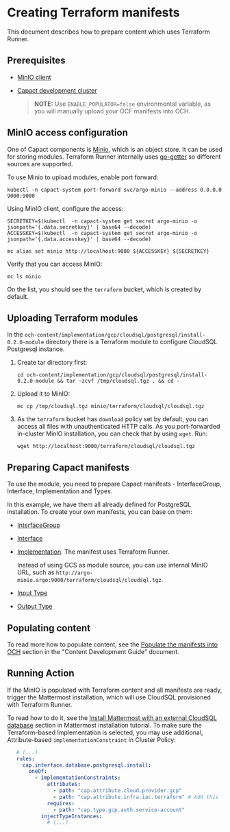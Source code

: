 # Creating Terraform manifests

This document describes how to prepare content which uses Terraform Runner.

## Prerequisites

- [MinIO client](https://min.io/download)
- [Capact development cluster](../development/development-guide.md#development-cluster)
    
    > **NOTE:** Use `ENABLE_POPULATOR=false` environmental variable, as you will manually upload your OCF manifests into OCH.

## MinIO access configuration

One of Capact components is [Minio](https://min.io), which is an object store. It can be used for storing modules.
Terraform Runner internally uses [go-getter](https://github.com/hashicorp/go-getter) so different sources are supported.

To use Minio to upload modules, enable port forward:

```shell
kubectl -n capact-system port-forward svc/argo-minio --address 0.0.0.0 9000:9000
```

Using MinIO client, configure the access:

```shell
SECRETKEY=$(kubectl  -n capact-system get secret argo-minio -o jsonpath='{.data.secretkey}' | base64 --decode)
ACCESSKEY=$(kubectl  -n capact-system get secret argo-minio -o jsonpath='{.data.accesskey}' | base64 --decode)

mc alias set minio http://localhost:9000 ${ACCESSKEY} ${SECRETKEY}
```

Verify that you can access MinIO:

```shell
mc ls minio
```

On the list, you should see the `terraform` bucket, which is created by default.

## Uploading Terraform modules

In the `och-content/implementation/gcp/cloudsql/postgresql/install-0.2.0-module` directory there is a Terraform module to configure CloudSQL Postgresql instance.

1. Create tar directory first:

    ```shell
    cd och-content/implementation/gcp/cloudsql/postgresql/install-0.2.0-module && tar -zcvf /tmp/cloudsql.tgz . && cd -
    ```

1. Upload it to MinIO:

    ```shell
    mc cp /tmp/cloudsql.tgz minio/terraform/cloudsql/cloudsql.tgz
    ```

1. As the `terraform` bucket has `download` policy set by default, you can access all files with unauthenticated HTTP calls.
As you port-forwarded in-cluster MinIO installation, you can check that by using `wget`. Run:

    ```shell
    wget http://localhost:9000/terraform/cloudsql/cloudsql.tgz
    ````

## Preparing Capact manifests

To use the module, you need to prepare Capact manifests - InterfaceGroup, Interface, Implementation and Types.

In this example, we have them all already defined for PostgreSQL installation. To create your own manifests, you can base on them:
- [InterfaceGroup](https://github.com/capactio/capact/tree/main/och-content/interface/database/postgresql.yaml)
- [Interface](https://github.com/capactio/capact/tree/main/och-content/interface/database/postgresql/install.yaml)
- [Implementation](https://github.com/capactio/capact/tree/main/och-content/implementation/terraform/gcp/cloudsql/postgresql/install.yaml). The manifest uses Terraform Runner.
  
  Instead of using GCS as module source, you can use internal MinIO URL, such as `http://argo-minio.argo:9000/terraform/cloudsql/cloudsql.tgz`.

- [Input Type](https://github.com/capactio/capact/tree/main/och-content/type/database/postgresql/install-input.yaml)
- [Output Type](https://github.com/capactio/capact/tree/main/och-content/type/database/postgresql/config.yaml)

## Populating content

To read more how to populate content, see the [Populate the manifests into OCH](./guide.md#populate-the-manifests-into-och) section in the "Content Development Guide" document.

## Running Action

If the MinIO is populated with Terraform content and all manifests are ready, trigger the Mattermost installation, which will use CloudSQL provisioned with Terraform Runner.

To read how to do it, see the [Install Mattermost with an external CloudSQL database](../example/mattermost-installation.md#install-mattermost-with-an-external-cloudsql-database) section in Mattermost installation tutorial.
To make sure the Terraform-based Implementation is selected, you may use additional, Attribute-based `implementationConstraint` in Cluster Policy:

```yaml
   # (...)
   rules:
     cap.interface.database.postgresql.install:
       oneOf:
         - implementationConstraints:
             attributes:
               - path: "cap.attribute.cloud.provider.gcp"
               - path: "cap.attribute.infra.iac.terraform" # Add this line
             requires:
               - path: "cap.type.gcp.auth.service-account"
           injectTypeInstances:
             # (...)
```
